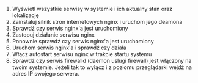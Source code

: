 1. Wyświetl wszystkie serwisy w systemie i ich aktualny stan oraz lokalizację
2. Zainstaluj silnik stron internetowych nginx i uruchom jego deamona
3. Sprawdź czy serwis nginx'a jest uruchomiony
4. Zastopuj działanie serwisu nginx
5. Ponownie sprawdź czy serwis nginx'a jest uruchomiony
6. Uruchom serwis nginx'a i sprawdź czy działa
7. Włącz autostart serwisu nginx w trakcie startu systemu
8. Sprawdź czy serwis firewalld (daemon uslugi firewall) jest włączony na twoim systemie. Jeżeli tak to wyłącz i z poziomu przeglądarki wejdź na adres IP swojego serwera.
